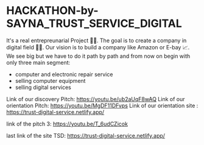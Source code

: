 # HACKATHON-by-SAYNA_TRUST_SERVICE_DIGITAL
It's a real entrepreunarial Project 👨‍🏭. 
The goal is to create a company in digital field 👩‍💻. 
Our vision is to build a company like Amazon or E-bay 📈. 
We see big but we have to do it path by path and from now on begin with only three main segment:
 - computer and electronic repair service
 - selling  computer equipment
 - selling digital services

Link of our discovery  Pitch: https://youtu.be/ub2aUqF8wAQ
Link of our orientation  Pitch: https://youtu.be/MgDF11DFvps
Link of our orientation site : https://trust-digital-service.netlify.app/

link of the pitch 3:
https://youtu.be/T_6udCZicok

last link of the site TSD:
https://trust-digital-service.netlify.app/


